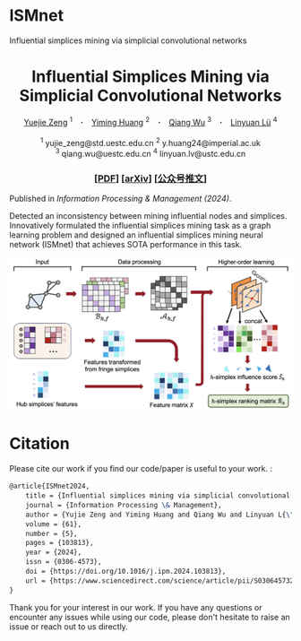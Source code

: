 # ISMnet
Influential simplices mining via simplicial convolutional networks


<h1 align="center"> Influential Simplices Mining via Simplicial Convolutional Networks </h1>

<div align="center">
  <a href="http://yujie.world/">Yuejie Zeng</a> <sup>1</sup> &ensp; <b>&middot;</b> &ensp;
  <a href="https://yimingh.top/">Yiming Huang</a> <sup>2</sup> &ensp; <b>&middot;</b> &ensp;
  <a href="https://scholar.google.co.uk/citations?hl=en&user=edUqF7sAAAAJ&view_op=list_works&sortby=pubdate">Qiang Wu</a> <sup>3</sup> &ensp; <b>&middot;</b> &ensp;
  <a href="https://linyuanlab.com/">Linyuan Lü</a> <sup>4</sup>
  <br> <br> 
<sup>1</sup> yujie_zeng@std.uestc.edu.cn  
<sup>2</sup> y.huang24@imperial.ac.uk <br> 
<sup>3</sup> qiang.wu@uestc.edu.cn 
<sup>4</sup> linyuan.lv@ustc.edu.cn
</div>

<h3 align="center"> 
[<a href="https://www.sciencedirect.com/science/article/abs/pii/S0306457324001729">PDF</a>]
[<a href="https://arxiv.org/pdf/2307.05841">arXiv</a>]
[<a href="https://mp.weixin.qq.com/s/DnmGTCx0EJ873OsnW1_jYQ">公众号推文</a>]

</h3>


Published in *Information Processing & Management (2024)*.

Detected an inconsistency between mining influential nodes and simplices. Innovatively formulated the influential simplices mining task as a graph learning problem and designed an influential simplices mining neural network (ISMnet) that achieves SOTA performance in this task.
<div align="center">
    <img src="figs/framework.png" alt="Framework">
</div>


# Citation
Please cite our work if you find our code/paper is useful to your work. :
```latex
@article{ISMnet2024, 
    title = {Influential simplices mining via simplicial convolutional networks}, 
    journal = {Information Processing \& Management}, 
    author = {Yujie Zeng and Yiming Huang and Qiang Wu and Linyuan L{\"u}}, 
    volume = {61}, 
    number = {5}, 
    pages = {103813}, 
    year = {2024}, 
    issn = {0306-4573}, 
    doi = {https://doi.org/10.1016/j.ipm.2024.103813}, 
    url = {https://www.sciencedirect.com/science/article/pii/S0306457324001729}, 
}
```


 
Thank you for your interest in our work. If you have any questions or encounter any issues while using our code, please don't hesitate to raise an issue or reach out to us directly.

